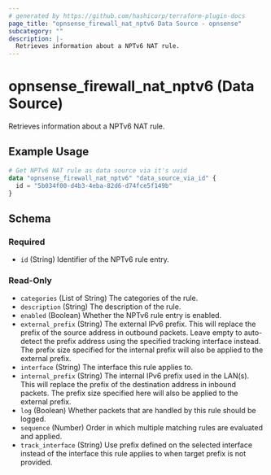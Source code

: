 ```yaml
---
# generated by https://github.com/hashicorp/terraform-plugin-docs
page_title: "opnsense_firewall_nat_nptv6 Data Source - opnsense"
subcategory: ""
description: |-
  Retrieves information about a NPTv6 NAT rule.
---
```


# opnsense_firewall_nat_nptv6 (Data Source)

Retrieves information about a NPTv6 NAT rule.

## Example Usage

```terraform
# Get NPTv6 NAT rule as data source via it's uuid
data "opnsense_firewall_nat_nptv6" "data_source_via_id" {
  id = "5b034f00-d4b3-4eba-82d6-d74fce5f149b"
}
```

<!-- schema generated by tfplugindocs -->
## Schema

### Required

- `id` (String) Identifier of the NPTv6 rule entry.

### Read-Only

- `categories` (List of String) The categories of the rule.
- `description` (String) The description of the rule.
- `enabled` (Boolean) Whether the NPTv6 rule entry is enabled.
- `external_prefix` (String) The external IPv6 prefix. This will replace the prefix of the source address in outbound packets. Leave empty to auto-detect the prefix address using the specified tracking interface instead. The prefix size specified for the internal prefix will also be applied to the external prefix.
- `interface` (String) The interface this rule applies to.
- `internal_prefix` (String) The internal IPv6 prefix used in the LAN(s). This will replace the prefix of the destination address in inbound packets. The prefix size specified here will also be applied to the external prefix.
- `log` (Boolean) Whether packets that are handled by this rule should be logged.
- `sequence` (Number) Order in which multiple matching rules are evaluated and applied.
- `track_interface` (String) Use prefix defined on the selected interface instead of the interface this rule applies to when target prefix is not provided.
